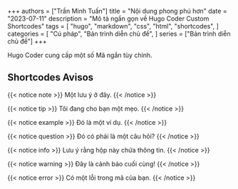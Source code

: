 +++
authors = ["Trần Minh Tuấn"]
title = "Nội dung phong phú hơn"
date = "2023-07-11"
description = "Mô tả ngắn gọn về Hugo Coder Custom Shortcodes"
tags = [
    "hugo",
    "markdown",
    "css",
    "html",
    "shortcodes",
]
categories = [
    "Cú pháp",
    "Bản trình diễn chủ đề",
]
series = ["Bản trình diễn chủ đề"]
+++

Hugo Coder cung cấp một số Mã ngắn tùy chỉnh.

## <!--more-->

## Shortcodes Avisos

{{< notice note >}}
Một lưu ý ở đây.
{{< /notice >}}

{{< notice tip >}}
Tôi đang cho bạn một mẹo.
{{< /notice >}}

{{< notice example >}}
Đó là một ví dụ.
{{< /notice >}}

{{< notice question >}}
Đó có phải là một câu hỏi?
{{< /notice >}}

{{< notice info >}}
Lưu ý rằng hộp này chứa thông tin.
{{< /notice >}}

{{< notice warning >}}
Đây là cảnh báo cuối cùng!
{{< /notice >}}

{{< notice error >}}
Có một lỗi trong mã của bạn.
{{< /notice >}}
